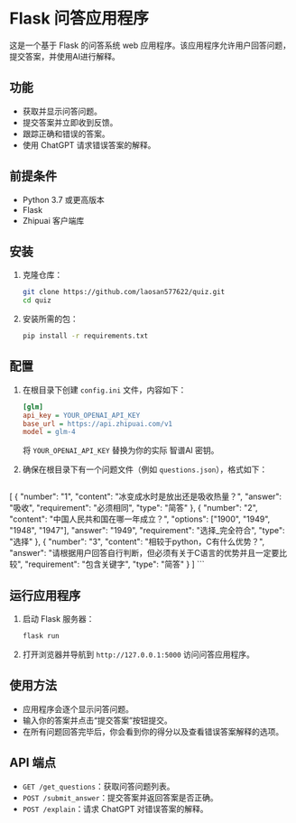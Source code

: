 # Flask 问答应用程序

这是一个基于 Flask 的问答系统 web 应用程序。该应用程序允许用户回答问题，提交答案，并使用AI进行解释。


## 功能

- 获取并显示问答问题。
- 提交答案并立即收到反馈。
- 跟踪正确和错误的答案。
- 使用 ChatGPT 请求错误答案的解释。

## 前提条件

- Python 3.7 或更高版本
- Flask
- Zhipuai 客户端库

## 安装

1. 克隆仓库：

    ```sh
    git clone https://github.com/laosan577622/quiz.git
    cd quiz
    ```


2. 安装所需的包：

    ```sh
    pip install -r requirements.txt
    ```

## 配置

1. 在根目录下创建 `config.ini` 文件，内容如下：

    ```ini
    [glm]
    api_key = YOUR_OPENAI_API_KEY
    base_url = https://api.zhipuai.com/v1
    model = glm-4
    ```

    将 `YOUR_OPENAI_API_KEY` 替换为你的实际 智谱AI 密钥。

2. 确保在根目录下有一个问题文件（例如 `questions.json`），格式如下：

    ```json
[
        {
            "number": "1",
            "content": "冰变成水时是放出还是吸收热量？",
            "answer": "吸收",
            "requirement": "必须相同",
            "type": "简答"
        },
        {
            "number": "2",
            "content": "中国人民共和国在哪一年成立？",
            "options": ["1900", "1949", "1948", "1947"],
            "answer": "1949",
            "requirement": "选择_完全符合",
            "type": "选择"
        },
        {
            "number": "3",
            "content": "相较于python，C有什么优势？",
            "answer": "请根据用户回答自行判断，但必须有关于C语言的优势并且一定要比较",
            "requirement": "包含关键字",
            "type": "简答"
        }
        ]
    ```

## 运行应用程序

1. 启动 Flask 服务器：

    ```sh
    flask run
    ```

2. 打开浏览器并导航到 `http://127.0.0.1:5000` 访问问答应用程序。

## 使用方法

- 应用程序会逐个显示问答问题。
- 输入你的答案并点击“提交答案”按钮提交。
- 在所有问题回答完毕后，你会看到你的得分以及查看错误答案解释的选项。




## API 端点

- `GET /get_questions`：获取问答问题列表。
- `POST /submit_answer`：提交答案并返回答案是否正确。
- `POST /explain`：请求 ChatGPT 对错误答案的解释。

